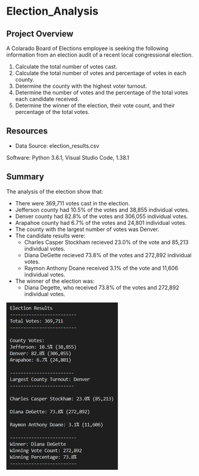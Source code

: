 # Election_Analysis

## Project Overview
A Colarado Board of Elections employee is seeking the following information from an election audit of a recent local congressional election.

1. Calculate the total number of votes cast.
2. Calculate the total number of votes and percentage of votes in each county.
3. Determine the county with the highest voter turnout.
4. Determine the number of votes and the percentage of the total votes each candidate received.
5. Determine the winner of the election, their vote count, and their percentage of the total votes. 

## Resources
- Data Source: election_results.csv

Software: Python 3.6.1, Visual Studio Code, 1.38.1

## Summary
The analysis of the election show that:
- There were 369,711 votes cast in the election.
- Jefferson county had 10.5% of the votes and 38,855 individual votes.
- Denver county had 82.8% of the votes and 306,055 individual votes.
- Arapahoe county had 6.7% of the votes and 24,801 individual votes.
- The county with the largest number of votes was Denver. 
- The candidate results were:
  - Charles Casper Stockham recieved 23.0% of the vote and 85,213 individual votes.
  - Diana DeGette recieved 73.8% of the votes and 272,892 individual votes.
  - Raymon Anthony Doane received 3.1% of the vote and 11,606 individual votes.
- The winner of the election was:
  - Diana Degette, who received 73.8% of the votes and 272,892 individual votes.



![Election_Analysis_Results.jpg](https://github.com/tarajarell/Election_Analysis/blob/master/Resources/Election_Analysis_Results.jpg)
